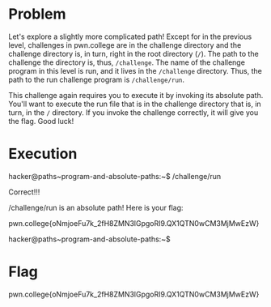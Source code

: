 # Problem
Let's explore a slightly more complicated path! Except for in the previous level, challenges in pwn.college are in the challenge directory and the challenge directory is, in turn, right in the root directory (`/`). The path to the challenge the directory is, thus, `/challenge`. The name of the challenge program in this level is run, and it lives in the `/challenge` directory. Thus, the path to the run challenge program is `/challenge/run`.

This challenge again requires you to execute it by invoking its absolute path. You'll want to execute the run file that is in the challenge directory that is, in turn, in the `/` directory. If you invoke the challenge correctly, it will give you the flag. Good luck!

# Execution

hacker@paths~program-and-absolute-paths:~$ /challenge/run

Correct!!!

/challenge/run is an absolute path! Here is your flag:

pwn.college{oNmjoeFu7k_2fH8ZMN3lGpgoRI9.QX1QTN0wCM3MjMwEzW}

hacker@paths~program-and-absolute-paths:~$ 

# Flag
pwn.college{oNmjoeFu7k_2fH8ZMN3lGpgoRI9.QX1QTN0wCM3MjMwEzW}